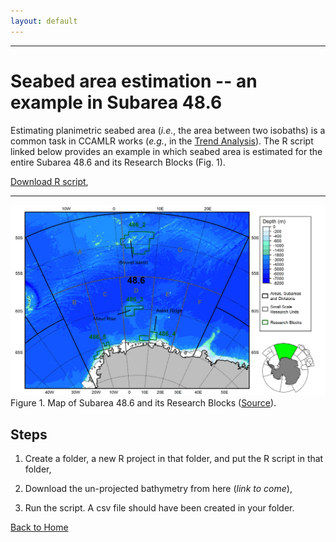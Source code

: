 ```yaml
---
layout: default
---
```


------------------------------------------------------------------------

# Seabed area estimation -- an example in Subarea 48.6

Estimating planimetric seabed area (*i.e.*, the area between two isobaths) is a common
task in CCAMLR works (*e.g.*, in the [Trend Analysis](https://fishdocs.ccamlr.org/TrendAnalysis_2024.html)).
The R script linked below provides an example in which seabed area is estimated for the entire Subarea 48.6 
and its Research Blocks (Fig. 1).

[Download R script](./Codes/Seabed_Area/seabed_area_code.R),

------------------------------------------------------------------------


![Subarea486](https://raw.githubusercontent.com/ccamlr/CCAMLRGIS/refs/heads/master/Basemaps/Map_Area_486.png)
Figure 1. Map of Subarea 48.6 and its Research Blocks ([Source](https://github.com/ccamlr/CCAMLRGIS/blob/master/Basemaps/Basemaps.md#basemaps)).


## Steps

1. Create a folder, a new R project in that folder, and put the R script in that folder,

2. Download the un-projected bathymetry from here (*link to come*),

3. Run the script. A csv file should have been created in your folder.



[Back to Home](./)
